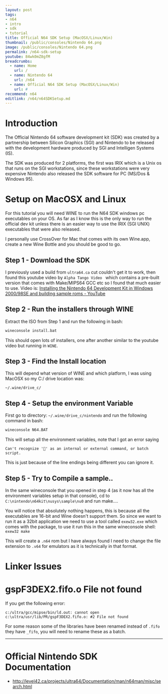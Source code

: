 ```yaml
---
layout: post
tags: 
- n64
- intro
- sdk
- tutorial
title: Official N64 SDK Setup (MacOSX/Linux/Win)
thumbnail: /public/consoles/Nintendo 64.png
image: /public/consoles/Nintendo 64.png
permalink: /n64-sdk-setup
youtube: 84wk0mZ8gfM
breadcrumbs:
  - name: Home
    url: /
  - name: Nintendo 64
    url: /n64
  - name: Official N64 SDK Setup (MacOSX/Linux/Win)
    url: #
recommend: n64
editlink: /n64/n64SDKSetup.md
---
```


# Introduction
The Official Nintendo 64 software development kit (SDK) was created by a partnership between Silicon Graphics (SGI) and Nintendo to be released with the development hardware produced by SGI and Intelligen Systems (IS).

The SDK was produced for 2 platforms, the first was IRIX which is a Unix os that runs on the SGI workstations, since these workstations were very expensive Nintendo also released the SDK software for PC (MS/Dos & Windows 95). 

# Setup on MacOSX and Linux
For this tutorial you will need WINE to run the N64 SDK windows pc executables on your OS. As far as I know this is the only way to run the official dev  kit unless there is an easier way to use the IRIX (SGI UNIX) executables that were also released.

I personally use CrossOver for Mac that comes with its own Wine.app, create a new Wine Bottle and you should be good to go.

## Step 1 - Download the SDK
I previously used a build from `ultra64.ca` cut couldn't get it to work, then found this youtube video by `Alpha Tango Video
` which contains a pre-built version that comes with Make/MIPS64 GCC etc so I found that much easier to use. Video is: [Installing the Nintendo 64 Development Kit in Windows 2000/98SE and building sample roms - YouTube](https://www.youtube.com/watch?v=84wk0mZ8gfM)

## Step 2 - Run the installers through WINE
Extract the ISO from Step 1 and run the following in bash:
```bash
wineconsole install.bat
```

This should open lots of installers, one after another similar to the youtube video but running in `WINE`.

## Step 3 - Find the Install location
This will depend what version of WINE and which platform, I was using MacOSX so my C:/ drive location was:
```
~/.wine/drive_c/
```

## Step 4 - Setup the environment Variable
First go to directory: `~/.wine/drive_c/nintendo` and run the following command in bash:
```bash
wineconsole N64.BAT
```
This will setup all the environment variables, note that I got an error saying 
```
Can't recognize '' as an internal or external command, or batch script.
```
This is just because of the line endings being different you can ignore it.

## Step 5 - Try to Compile a sample..
In the same wineconsole that you opened in step 4 (as it now has all the environment variables setup in that console), cd to `C:\nintendo\n64kit\nusys\sample\nu0` and run make....

You will notice that absolutely nothing happens, this is because all the executables are 16-bit and Wine doesn't support them. So since we want to run it as a 32bit application we need to use a tool called `exew32.exe` which comes with the package, to use it run this in the same wineconsole shell:
`exew32 make`

This will create a `.n64` rom but I have always found I need to change the file extension to `.v64` for emulators as it is technically in that format.

# Linker Issues

# gspF3DEX2.fifo.o File not found
If you get the following error:
```
c:/ultra/gcc/mipse/bin/ld.out: cannot open c:\ultra/usr/lib/PR/gspF3DEX2.fifo.o: #2 File not found
```
For some reason some of the libraries have been renamed instead of `.fifo` they have `_fifo`, you will need to rename these as a batch.

---

# Official Nintendo SDK Documentation
* http://level42.ca/projects/ultra64/Documentation/man/n64man/misc/search.html 
